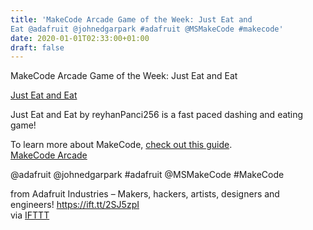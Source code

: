 ```yaml
---
title: 'MakeCode Arcade Game of the Week: Just Eat and
Eat @adafruit @johnedgarpark #adafruit @MSMakeCode #makecode'
date: 2020-01-01T02:33:00+01:00
draft: false
---
```


MakeCode Arcade Game of the Week: Just Eat and Eat

[Just Eat and Eat](https://forum.makecode.com/t/just-eat-and-eat-update-v2-1/914)

Just Eat and Eat by reyhanPanci256 is a fast paced dashing and eating game!

To learn more about MakeCode, [check out this guide](https://learn.adafruit.com/makecode).  
[MakeCode Arcade](https://arcade.makecode.com)

@adafruit @johnedgarpark #adafruit @MSMakeCode #MakeCode

  
  
from Adafruit Industries – Makers, hackers, artists, designers and engineers! https://ift.tt/2SJ5zpI  
via [IFTTT](https://ifttt.com/?ref=da&site=blogger)